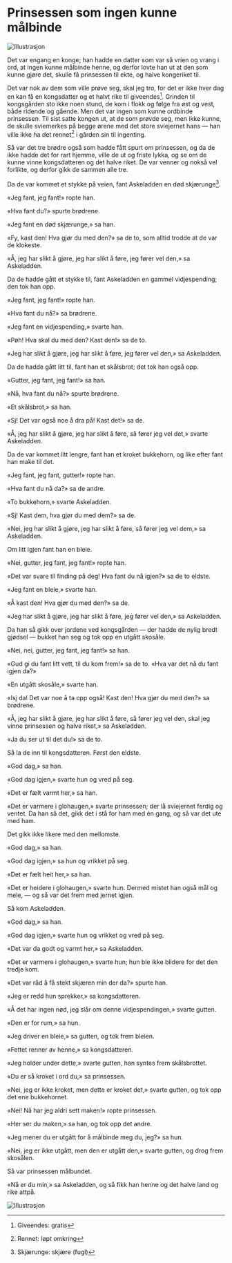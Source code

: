 # Prinsessen som ingen kunne målbinde

![Illustrasjon](./psikm1.png)

Det var engang en konge; han hadde en datter som var så vrien og vrang i ord, at ingen kunne målbinde henne, og derfor lovte han ut at den som kunne gjøre det, skulle få prinsessen til ekte, og halve kongeriket til.

Det var nok av dem som ville prøve seg, skal jeg tro, for det er ikke hver dag en kan få en kongsdatter og et halvt rike til giveendes[^*]. Grinden til kongsgården sto ikke noen stund, de kom i flokk og følge fra øst og vest, både ridende og gående. Men det var ingen som kunne ordbinde prinsessen. Til sist satte kongen ut, at de som prøvde seg, men ikke kunne, de skulle sviemerkes på begge ørene med det store sviejernet hans — han ville ikke ha det rennet[^**] i gården sin til ingenting.

Så var det tre brødre også som hadde fått spurt om prinsessen, og da de ikke hadde det for rart hjemme, ville de ut og friste lykka, og se om de kunne vinne kongsdatteren og det halve riket. De var venner og nokså vel forlikte, og derfor gikk de sammen alle tre.

Da de var kommet et stykke på veien, fant Askeladden en død skjærunge[^***].

«Jeg fant, jeg fant!» ropte han.

«Hva fant du?» spurte brødrene.

«Jeg fant en død skjærunge,» sa han.

«Fy, kast den! Hva gjør du med den?» sa de to, som alltid trodde at de var de klokeste.

«Å, jeg har slikt å gjøre, jeg har slikt å føre, jeg fører vel den,» sa Askeladden.

Da de hadde gått et stykke til, fant Askeladden en gammel vidjespending; den tok han opp.

«Jeg fant, jeg fant!» ropte han.

«Hva fant du nå?» sa brødrene.

«Jeg fant en vidjespending,» svarte han.

«Pøh! Hva skal du med den? Kast den!» sa de to.

«Jeg har slikt å gjøre, jeg har slikt å føre, jeg fører vel den,» sa Askeladden.

Da de hadde gått litt til, fant han et skålsbrot; det tok han også opp.

«Gutter, jeg fant, jeg fant!» sa han.

«Nå, hva fant du nå?» spurte brødrene.

«Et skålsbrot,» sa han.

«Sj! Det var også noe å dra på! Kast det!» sa de.

«Å, jeg har slikt å gjøre, jeg har slikt å føre, så fører jeg vel det,» svarte Askeladden.

Da de var kommet litt lengre, fant han et kroket bukkehorn, og like efter fant han make til det.

«Jeg fant, jeg fant, gutter!» ropte han.

«Hva fant du nå da?» sa de andre.

«To bukkehorn,» svarte Askeladden.

«Sj! Kast dem, hva gjør du med dem?» sa de.

«Nei, jeg har slikt å gjøre, jeg har slikt å føre, så fører jeg vel dem,» sa Askeladden.

Om litt igjen fant han en bleie.

«Nei, gutter, jeg fant, jeg fant!» ropte han.

«Det var svare til finding på deg! Hva fant du nå igjen?» sa de to eldste.

«Jeg fant en bleie,» svarte han.

«Å kast den! Hva gjør du med den?» sa de.

«Jeg har slikt å gjøre, jeg har slikt å føre, jeg fører vel den,» sa Askeladden.

Da han så gikk over jordene ved kongsgården — der hadde de nylig bredt gjødsel — bukket han seg og tok opp en utgått skosåle.

«Nei, nei, gutter, jeg fant, jeg fant!» sa han.

«Gud gi du fant litt vett, til du kom frem!» sa de to. «Hva var det nå du fant igjen da?»

«En utgått skosåle,» svarte han.

«Isj da! Det var noe å ta opp også! Kast den! Hva gjør du med den?» sa brødrene.

«Å, jeg har slikt å gjøre, jeg har slikt å føre, så fører jeg vel den, skal jeg vinne prinsessen og halve riket,» sa Askeladden.

«Ja du ser ut til det du!» sa de to.

Så la de inn til kongsdatteren. Først den eldste.

«God dag,» sa han.

«God dag igjen,» svarte hun og vred på seg.

«Det er fælt varmt her,» sa han.

«Det er varmere i glohaugen,» svarte prinsessen; der lå sviejernet ferdig og ventet. Da han så det, gikk det i stå for ham med én gang, og så var det ute med ham.

Det gikk ikke likere med den mellomste.

«God dag,» sa han.

«God dag igjen,» sa hun og vrikket på seg.

«Det er fælt heit her,» sa han.

«Det er heidere i glohaugen,» svarte hun. Dermed mistet han også mål og mele, — og så var det frem med jernet igjen.

Så kom Askeladden.

«God dag,» sa han.

«God dag igjen,» svarte hun og vrikket og vred på seg.

«Det var da godt og varmt her,» sa Askeladden.

«Det er varmere i glohaugen,» svarte hun; hun ble ikke blidere for det den tredje kom.

«Det var råd å få stekt skjæren min der da?» spurte han.

«Jeg er redd hun sprekker,» sa kongsdatteren.

«Å det har ingen nød, jeg slår om denne vidjespendingen,» svarte gutten.

«Den er for rum,» sa hun.

«Jeg driver en bleie,» sa gutten, og tok frem bleien.

«Fettet renner av henne,» sa kongsdatteren.

«Jeg holder under dette,» svarte gutten, han syntes frem skålsbrottet.

«Du er så kroket i ord du,» sa prinsessen.

«Nei, jeg er ikke kroket, men dette er kroket det,» svarte gutten, og tok opp det ene bukkehornet.

«Nei! Nå har jeg aldri sett maken!» ropte prinsessen.

«Her ser du maken,» sa han, og tok opp det andre.

«Jeg mener du er utgått for å målbinde meg du, jeg?» sa hun.

«Nei, jeg er ikke utgått, men den er utgått den,» svarte gutten, og drog frem skosålen.

Så var prinsessen målbundet.

«Nå er du min,» sa Askeladden, og så fikk han henne og det halve land og rike attpå.

![Illustrasjon](./psikm2.png)

[^*]: Giveendes: gratis

[^**]: Rennet: løpt omkring

[^***]: Skjærunge: skjære (fugl)

